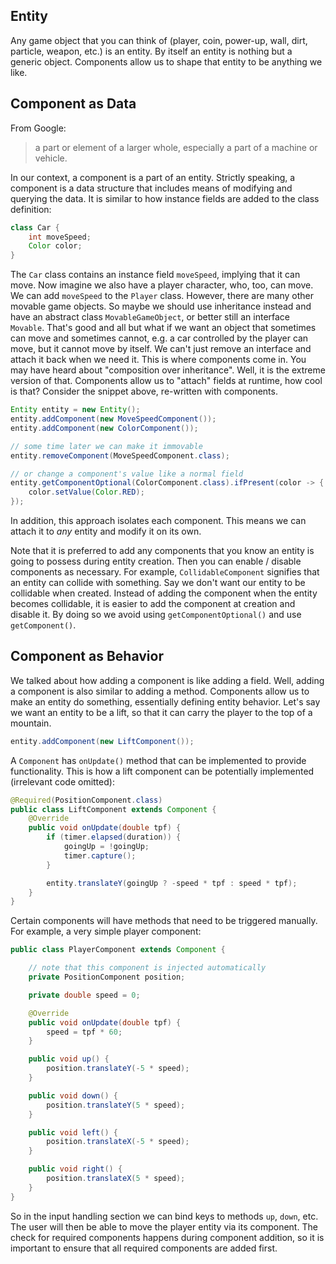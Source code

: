 ## Entity

Any game object that you can think of (player, coin, power-up, wall, dirt, particle, weapon, etc.) is an entity.
By itself an entity is nothing but a generic object.
Components allow us to shape that entity to be anything we like.

## Component as Data

From Google:
>a part or element of a larger whole, especially a part of a machine or vehicle.

In our context, a component is a part of an entity.
Strictly speaking, a component is a data structure that includes means of modifying and querying the data.
It is similar to how instance fields are added to the class definition:

```java
class Car {
    int moveSpeed;
    Color color;
}
```

The `Car` class contains an instance field `moveSpeed`, implying that it can move.
Now imagine we also have a player character, who, too, can move.
We can add `moveSpeed` to the `Player` class.
However, there are many other movable game objects.
So maybe we should use inheritance instead and have an abstract class `MovableGameObject`, or better still an interface `Movable`.
That's good and all but what if we want an object that sometimes can move and sometimes cannot, e.g. a car controlled by the player can move, but it cannot move by itself.
We can't just remove an interface and attach it back when we need it.
This is where components come in.
You may have heard about "composition over inheritance".
Well, it is the extreme version of that.
Components allow us to "attach" fields at runtime, how cool is that?
Consider the snippet above, re-written with components.

```java
Entity entity = new Entity();
entity.addComponent(new MoveSpeedComponent());
entity.addComponent(new ColorComponent());

// some time later we can make it immovable
entity.removeComponent(MoveSpeedComponent.class);

// or change a component's value like a normal field
entity.getComponentOptional(ColorComponent.class).ifPresent(color -> {
    color.setValue(Color.RED);
});
```

In addition, this approach isolates each component.
This means we can attach it to _any_ entity and modify it on its own.

Note that it is preferred to add any components that you know an entity is going to possess during entity creation.
Then you can enable / disable components as necessary.
For example, `CollidableComponent` signifies that an entity can collide with something.
Say we don't want our entity to be collidable when created.
Instead of adding the component when the entity becomes collidable, it is easier to add the component at creation and disable it.
By doing so we avoid using `getComponentOptional()` and use `getComponent()`.

## Component as Behavior

We talked about how adding a component is like adding a field.
Well, adding a component is also similar to adding a method.
Components allow us to make an entity do something, essentially defining entity behavior.
Let's say we want an entity to be a lift, so that it can carry the player to the top of a mountain.

```java
entity.addComponent(new LiftComponent());
```

A `Component` has `onUpdate()` method that can be implemented to provide functionality.
This is how a lift component can be potentially implemented (irrelevant code omitted):

```java
@Required(PositionComponent.class)
public class LiftComponent extends Component {
    @Override
    public void onUpdate(double tpf) {
        if (timer.elapsed(duration)) {
            goingUp = !goingUp;
            timer.capture();
        }

        entity.translateY(goingUp ? -speed * tpf : speed * tpf);
    }
}
```

Certain components will have methods that need to be triggered manually.
For example, a very simple player component:

```java
public class PlayerComponent extends Component {

    // note that this component is injected automatically
    private PositionComponent position;

    private double speed = 0;

    @Override
    public void onUpdate(double tpf) {
        speed = tpf * 60;
    }

    public void up() {
        position.translateY(-5 * speed);
    }

    public void down() {
        position.translateY(5 * speed);
    }

    public void left() {
        position.translateX(-5 * speed);
    }

    public void right() {
        position.translateX(5 * speed);
    }
}
```

So in the input handling section we can bind keys to methods `up`, `down`, etc.
The user will then be able to move the player entity via its component.
The check for required components happens during component addition, so it is important to ensure that all required components are added first.